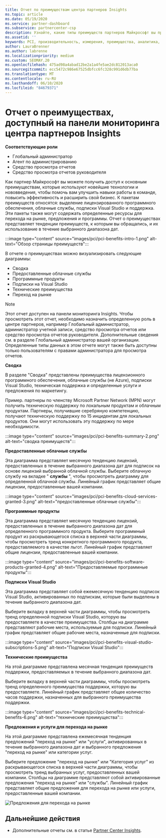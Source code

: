 ```yaml
---
title: Отчет по преимуществам центра партнеров Insights
ms.topic: article
ms.date: 05/19/2020
ms.service: partner-dashboard
ms.subservice: partnercenter-csp
description: Узнайте, какие типы преимуществ партнеров Майкрософт вы предоставили для развития вашего бизнеса, повышения эффективности и улучшения навыков вашей команды.
ms.assetid: ''
keywords: PCI, производительность, измерения, преимущества, аналитика, отчет
author: LauraBrenner
ms.author: labrenne
ms.localizationpriority: medium
ms.custom: SEOMAY.20
ms.openlocfilehash: 475ad98a4abad12be2a1a4fe5ae2dc812013aca0
ms.sourcegitcommit: ecc5472c986e67525dbfcc6fc328c991d6db77ba
ms.translationtype: MT
ms.contentlocale: ru-RU
ms.lasthandoff: 06/10/2020
ms.locfileid: "84679371"
---
```

# <a name="benefits-report-available-from-the-partner-center-insights-dashboard"></a>Отчет о преимуществах, доступный на панели мониторинга центра партнеров Insights

**Соответствующие роли**

- Глобальный администратор
- Агент по администрированию
- Средство просмотра отчетов
- Средство просмотра отчетов руководителя

Как партнер Майкрософт вы можете получить доступ к основным преимуществам, которые используют новейшие технологии и нововведения, чтобы помочь вам улучшить навыки работы в команде, повысить эффективность и расширить свой бизнес. К пакетам преимуществ относятся: выделение лицензированного программного обеспечения, облачные службы, подписки Visual Studio и поддержка. Эти пакеты также могут содержать определенные ресурсы для перехода на рынке, предложения и программы. Отчет о преимуществах представляет тенденции преимуществ, к которым вы обращались, и их использование в течение выбранного диапазона дат.

:::image type="content" source="images/pci/pci-benefits-intro-1.png" alt-text="Обзор страницы преимуществ":::

В отчете о преимуществах можно визуализировать следующие диаграммы:

- Сводка
- Предоставленные облачные службы
- Программные продукты
- Подписки на Visual Studio
- Технические преимущества
- Переход на рынке

 > [!NOTE]
 > Этот отчет доступен на панели мониторинга Insights. Чтобы просмотреть этот отчет, необходимо назначить определенную роль в центре партнеров, например Глобальный администратор, администратор учетной записи, средство просмотра отчетов или средство просмотра отчетов руководителя. Дополнительные сведения см. в разделе Глобальный администратор вашей организации. Определенные типы данных в этом отчете могут также быть доступны только пользователям с правами администратора для просмотра отчетов.

**Сводка**

В разделе "Сводка" представлены преимущества лицензионного программного обеспечения, облачные службы (не Azure), подписки Visual Studio, техническая поддержка и определенные услуги и предложения по маркетингу.

Пример. партнеры по членству Microsoft Partner Network (MPN) могут получить техническую поддержку по локальным продуктам и облачным продуктам. Партнеры, получившие серебряную компетенцию, получают техническую поддержку по 15 инцидентам для локальных продуктов. Они могут использовать эту поддержку по мере необходимости. 

:::image type="content" source="images/pci/pci-benefits-summary-2.png" alt-text="сводка преимуществ":::

**Предоставленные облачные службы**

Эта диаграмма представляет месячную тенденцию лицензий, предоставленных в течение выбранного диапазона дат для подписок на основе лицензий выбранной облачной службы.
Выберите облачную службу на вкладке " **службы** ", чтобы просмотреть диаграмму для определенной облачной службы. Линейный график представляет общие лицензии, предоставленные вашей компании.

:::image type="content" source="images/pci/pci-benefits-cloud-services-granted-3.png" alt-text="предоставленные облачные службы":::

**Программные продукты**

Эта диаграмма представляет месячную тенденцию лицензий, предоставленных в течение выбранного диапазона дат для определенного программного продукта. Выберите программный продукт из раскрывающегося списка в верхней части диаграммы, чтобы просмотреть тренд конкретного программного продукта, предоставляемого в качестве льгот. Линейный график представляет общие лицензии, предоставленные вашей компании.

:::image type="content" source="images/pci/pci-benefits-software-products-granted-4.png" alt-text="Предоставляемые программные продукты":::

**Подписки Visual Studio**

Эта диаграмма представляет собой ежемесячную тенденцию подписок Visual Studio, активированных по подпискам, которые были выделены в течение выбранного диапазона дат.

Выберите вкладку в верхней части диаграммы, чтобы просмотреть тренд определенной подписки Visual Studio, которую вы предоставляете в качестве преимущества. Столбцы на диаграмме представляют рабочие места, используемые для подписки. Линейный график представляет общие рабочие места, назначенные для подписки.

:::image type="content" source="images/pci/pci-benefits-visual-studio-subscriptions-5.png" alt-text="Подписки Visual Studio":::

**Технические преимущества**

На этой диаграмме представлена месячная тенденция преимуществ поддержки, предоставляемых в течение выбранного диапазона дат.

Выберите вкладку в верхней части диаграммы, чтобы просмотреть тренд определенного преимущества поддержки, которую вы предоставляете. Линейный график представляет общее количество часов поддержки, назначенных для выбранного преимущества поддержки.

:::image type="content" source="images/pci/pci-benefits-technical-benefits-6.png" alt-text="технические преимущества":::

**Предложения и услуги для перехода на рынке**

На этой диаграмме представлена ежемесячная тенденция предложений "переход на рынке" или "услуги", активированных в течение выбранного диапазона дат и выбранного предложения "переход на рынке" или категории услуг.

Выберите предложение "переход на рынке" или "Категория услуг" из раскрывающегося списка в верхней части диаграммы, чтобы просмотреть тренд выбранных услуг, предоставленных вашей компании. Столбцы на диаграмме представляют собой активированные предложения "переход на рынке" или "службы". Линейный график представляет общие предложения для перехода на рынке или услуги, предоставленные вашей компании.

![Предложения для перехода на рынке](images/pci/pci-benefits-go-to-market-7.png)

## <a name="next-steps"></a>Дальнейшие действия

- Дополнительные отчеты см. в статье [Partner Center Insights](partner-center-insights.md).
